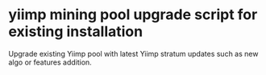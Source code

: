 # yiimp mining pool upgrade script for existing installation
Upgrade existing Yiimp pool with latest Yiimp stratum updates such as new algo or features addition.
